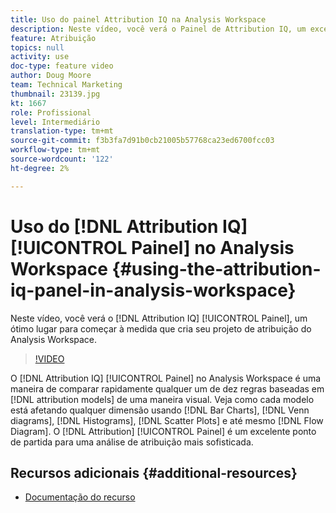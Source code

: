 ```yaml
---
title: Uso do painel Attribution IQ na Analysis Workspace
description: Neste vídeo, você verá o Painel de Attribution IQ, um excelente ponto de partida para criar seu projeto de atribuição do Analysis Workspace.
feature: Atribuição
topics: null
activity: use
doc-type: feature video
author: Doug Moore
team: Technical Marketing
thumbnail: 23139.jpg
kt: 1667
role: Profissional
level: Intermediário
translation-type: tm+mt
source-git-commit: f3b3fa7d91b0cb21005b57768ca23ed6700fcc03
workflow-type: tm+mt
source-wordcount: '122'
ht-degree: 2%

---
```



# Uso do [!DNL Attribution IQ] [!UICONTROL Painel] no Analysis Workspace {#using-the-attribution-iq-panel-in-analysis-workspace}

Neste vídeo, você verá o [!DNL Attribution IQ] [!UICONTROL Painel], um ótimo lugar para começar à medida que cria seu projeto de atribuição do Analysis Workspace.

>[!VIDEO](https://video.tv.adobe.com/v/23139/?quality=12)

O [!DNL Attribution IQ] [!UICONTROL Painel] no Analysis Workspace é uma maneira de comparar rapidamente qualquer um de dez regras baseadas em [!DNL attribution models] de uma maneira visual. Veja como cada modelo está afetando qualquer dimensão usando [!DNL Bar Charts], [!DNL Venn diagrams], [!DNL Histograms], [!DNL Scatter Plots] e até mesmo [!DNL Flow Diagram]. O [!DNL Attribution] [!UICONTROL Painel] é um excelente ponto de partida para uma análise de atribuição mais sofisticada.

## Recursos adicionais {#additional-resources}

* [Documentação do recurso](https://marketing.adobe.com/resources/help/en_US/analytics/analysis-workspace/use_attribution_iq.html)
